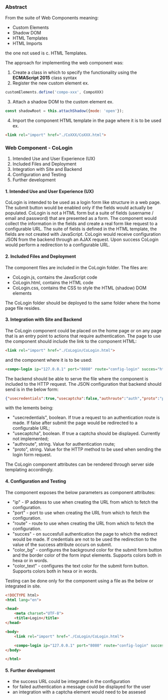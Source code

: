 ### Abstract
From the suite of Web Components meaning: 
- Custom Elements
- Shadow DOM
- HTML Templates
- HTML Imports

the one not used is c. HTML Templates.

The approach for implementing the web component was:
1. Create a class in which to specify the functionality using the **ECMAScript 2015** class syntax
2. Register the new custom element ex.
```js
customElements.define('compo-xxx', CompoXXX)
```
3. Attach a shadow DOM to the custom element ex. 
```js
const shadowRoot = this.attachShadow({mode: 'open'});
```
4. Import the component HTML template in the page where it is to be used ex. 
```html
<link rel="import" href="./CoXXX/CoXXX.html">
```

### Web Component - CoLogin
1. Intended Use and User Experience (UX)
2. Included Files and Deployment
3. Integration with Site and Backend
4. Configuration and Testing 
5. Further development

#### 1. Intended Use and User Experience (UX) 
CoLogin is intended to be used as a login form like structure in a web page. The submit button would be enabled only if the fields would actually be populated.
CoLogin is not a HTML form but a suite of fields (username / email and password) that are presented as a form. The component would collect the information in the fields and create a real form like request to a configurable URL.
The suite of fields is defined in the HTML template, the fields are not created with JavaScript.
CoLogin would receive configuration JSON from the backend through an AJAX request.
Upon success CoLogin would perform a redirection to a configurable URL.

#### 2. Included Files and Deployment
The component files are included in the CoLogin folder. The files are:
- CoLogin.js, contains the JavaScript code
- CoLogin.html, contains the HTML code
- CoLogin.css, contains the CSS to style the HTML (shadow) DOM elements

The CoLogin folder should be deployed to the same folder where the home page file resides.

#### 3. Integration with Site and Backend
The CoLogin component could be placed on the home page or on any page that is an entry point to actions that require authentication. 
The page to use the component should include the link to the component HTML:
```html
<link rel="import" href="./CoLogin/CoLogin.html">
```
and the component where it is to be used: 
```html
<compo-login ip="127.0.0.1" port="8080" route="config-login" succes="http://www.taraworks.eu" color_bg="red" color_text="yellow"></compo-login>
```
The backend should be able to serve the file where the component is included to the HTTP request.
The JSON configuration that backend should send is in the below form:
```json
{"usecredentials":true,"usecaptcha":false,"authroute":"auth","proto":"post"}
```
with the lements being:
- "usecredentials", boolean. If true a request to an authentication route is made. If false after submit the page would be redirected to a configurable URL;
- "usecaptcha", boolean. If true a captcha should be displayed. Currently not implemented;
- "authroute", string. Value for authentication route;
- "proto", string. Value for the HTTP method to be used when sending the login form request.

The CoLogin component attributes can be rendered through server side templating accordingly.

#### 4. Configuration and Testing 
The component exposes the below parameters as component attributes:
- "ip" - IP address to use when creating the URL from which to fetch the configuration. 
- "port" - port to use when creating the URL from which to fetch the configuration. 
- "route" - route to use when creating the URL from which to fetch the configuration. 
- "succes" - on succesfull authentication the page to which the redirect would be made. If credentials are not to be used the redirection to the value of the success attribute occurs on submit. 
- "color_bg" - configures the background color for the submit form button and the border color of the form input elements.
Supports colors both in hexa or in words.
- "color_text" - configures the text color for the submit form button. 
Supports colors both in hexa or in words.

Testing can be done only for the component using a file as the below or integrated in site.
```html
<!DOCTYPE html>
<html lang="en">

<head>
    <meta charset="UTF-8">
    <title>Login</title>
</head>

<body>
    <link rel="import" href="./CoLogin/CoLogin.html">

    <compo-login ip="127.0.0.1" port="8080" route="config-login" succes="http://www.taraworks.eu" color_bg="red" color_text="yellow"></compo-login>
</body>

</html>
```

#### 5. Further development
- the success URL could be integrated in the configuration
- for failed authentication a message could be displayed for the user
- an integration with a captcha element would need to be assesed
